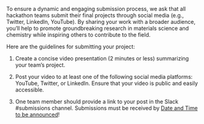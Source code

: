 To ensure a dynamic and engaging submission process, we ask that all hackathon teams submit their final projects through social media (e.g., Twitter, LinkedIn, YouTube). 
By sharing your work with a broader audience, you’ll help to promote groundbreaking research in materials science and chemistry while inspiring others to contribute to the field.

Here are the guidelines for submitting your project:

1. Create a concise video presentation (2 minutes or less) summarizing your team’s project.

2. Post your video to at least one of the following social media platforms: YouTube, Twitter, or LinkedIn. Ensure that your video is public and easily accessible.

3. One team member should provide a link to your post in the Slack #submissions channel. Submissions must be received by [Date and Time to be announced](https://everytimezone.com/s/709a24e0)!